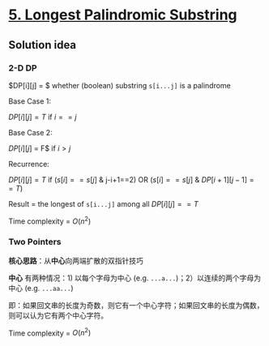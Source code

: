 # [5. Longest Palindromic Substring](https://leetcode.com/problems/longest-palindromic-substring/)

## Solution idea

### 2-D DP

$DP[i][j] = $ whether (boolean) substring `s[i...j]` is a palindrome

Base Case 1:

$DP[i][j] = T$ if $i==j$

Base Case 2:

$DP[i][j]$ = F$ if $i>j$

Recurrence:

$DP[i][j] = T$ if ($s[i]==s[j]$ & j-i+1==2) OR ($s[i]==s[j]$ & $DP[i+1][j-1] == T$)

Result = the longest of `s[i...j]` among all $DP[i][j] == T$

Time complexity = $O(n^2)$

### Two Pointers

**核心思路**：从**中心**向两端扩散的双指针技巧

**中心** 有两种情况：1) 以每个字母为中心 (e.g. `...a...`)；2）以连续的两个字母为中心 (e.g. `...aa...`)

即：如果回文串的长度为奇数，则它有一个中心字符；如果回文串的长度为偶数，则可以认为它有两个中心字符。

Time complexity = $O(n^2)$
